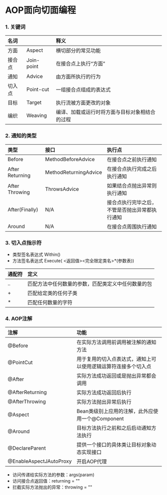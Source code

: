 # AOP面向切面编程

### 1. 关键词

|名词||释义|
|:---|:---|:---|
|方面|Aspect|横切部分的常见功能|
|接合点|Join-point|在接合点上执行“方面”|
|通知|Advice|由方面所执行的行为|
|切入点|Point-cut|一组接合点组成的表达式|
|目标|Target|执行流被方面更改的对象|
|编织|Weaving|编译、加载或运行时将方面与目标对象相结合的过程|

### 2. 通知的类型
|类型|接口|执行点|
|:---|:---|:---|
|Before|MethodBeforeAdvice|在接合点之前执行通知|
|After Returning|MethodReturningAdvice|在接合点执行完成之后执行通知|
|After Throwing|ThrowsAdvice|如果结合点抛出异常则执行通知|
|After(Finally)|N/A|接合点执行完毕之后，不管是否抛出异常都执行通知|
|Around|N/A|在接合点周围执行通知|

### 3. 切入点指示符
* 类型签名表达式 Within(<type name>)
* 方法签名表达式 Execute(<scope> <返回值><完全限定类名>*(参数表))

|通配符|定义|
|:---|:---|
|..|匹配方法中任何数量的参数，匹配类定义中任何数量的包|
|+|匹配给定类的任何子类|
|*|匹配任何数量的字符|

### 4. AOP注解
|注解|功能|
|:---|:---|
|@Before|在实际方法调用前调用被注解的通知方法|
|@PointCut|用于复用的切入点表达式，通知上可以使用逻辑运算符连接多个切入点|
|@After|实际方法成功返回或是抛出异常都会调用|
|@AfterReturning|实际方法成功返回后执行|
|@AfterThrowing|实际方法抛出异常后执行|
|@Aspect|Bean类级别上应用的注解，此外应使用一个@Component|
|@Around|目标方法执行之前和之后启动通知方法执行|
|@DeclareParent|提供一个接口的具体类让目标对象动态实现接口|
|@EnableAspectJAutoProxy|开启AOP代理|

* 访问传递给实际方法的参数：args(param)
* 访问接合点返回值：returning = ""
* 拦截实际方法抛出的异常：throwing = ""





